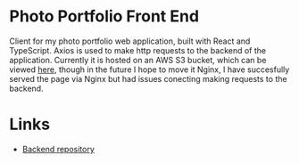 # Photo Portfolio Front End
Client for my photo portfolio web application, built with React and TypeScript.
Axios is used to make http requests to the backend of the application. Currently it is 
hosted on an AWS S3 bucket, which can be viewed <a href="http://photos-and-such.s3-website-us-west-2.amazonaws.com/">here</a>, though in the future I hope to move it Nginx,
I have succesfully served the page via Nginx but had issues conecting making requests to the backend.

# Links
  * <a href="https://github.com/RyanReedKnight/PortfolioBackend" target="_blank">Backend repository</a>
